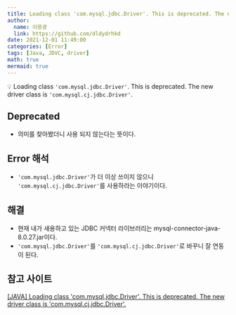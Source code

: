 ```yaml
---
title: Loading class 'com.mysql.jdbc.Driver'. This is deprecated. The new driver class is 'com.mysql.cj.jdbc.Driver'.
author:
  name: 이용광
  link: https://github.com/dldydrhkd
date: 2021-12-01 11:49:00
categories: [Error]
tags: [Java, JDVC, driver]
math: true
mermaid: true
---
```


💡 Loading class `'com.mysql.jdbc.Driver'`. This is deprecated. The new driver class is `'com.mysql.cj.jdbc.Driver'`.

## Deprecated

- 의미를 찾아봤더니 사용 되지 않는다는 뜻이다.

## Error 해석

- `'com.mysql.jdbc.Driver'`가 더 이상 쓰이지 않으니 `'com.mysql.cj.jdbc.Driver'`를 사용하라는 이야기이다.

## 해결

- 현재 내가 새용하고 있는 JDBC 커넥터 라이브러리는 mysql-connector-java-8.0.27.jar이다.
- `'com.mysql.jdbc.Driver'`를 `'com.mysql.cj.jdbc.Driver'`로 바꾸니 잘 연동이 된다.

## 참고 사이트

[[JAVA] Loading class 'com.mysql.jdbc.Driver'. This is deprecated. The new driver class is 'com.mysql.cj.jdbc.Driver'.](https://6161990src.tistory.com/76)
